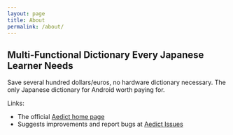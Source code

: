 ```yaml
---
layout: page
title: About
permalink: /about/
---
```


## Multi-Functional Dictionary Every Japanese Learner Needs

Save several hundred dollars/euros, no hardware dictionary necessary. The only Japanese dictionary for Android worth paying for.

Links:

* The official [Aedict home page](http://www.aedict.eu/)
* Suggests improvements and report bugs at [Aedict Issues](https://github.com/mvysny/aedict/issues)
